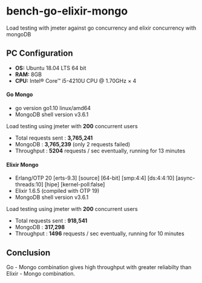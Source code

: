 # bench-go-elixir-mongo
Load testing with jmeter against go concurrency and elixir concurrency with mongoDB


## PC Configuration
- **OS:**  Ubuntu 18.04 LTS 64 bit
- **RAM:** 8GB
- **CPU:** Intel® Core™ i5-4210U CPU @ 1.70GHz × 4


#### Go Mongo
- go version go1.10 linux/amd64
- MongoDB shell version v3.6.1

Load testing using jmeter with **200** concurrent users
- Total requests sent : **3,765,241**
- MongoDB : **3,765,239** (only 2 requests failed)
- Throughput : **5204** requests / sec eventually, running for 13 minutes


#### Elixir Mongo
- Erlang/OTP 20 [erts-9.3] [source] [64-bit] [smp:4:4] [ds:4:4:10] [async-threads:10] [hipe] [kernel-poll:false]
- Elixir 1.6.5 (compiled with OTP 19)
- MongoDB shell version v3.6.1

Load testing using jmeter with **200** concurrent users
- Total requests sent : **918,541**
- MongoDB : **317,298**
- Throughput : **1496** requests / sec eventually, running for 10 minutes

## Conclusion
Go - Mongo combination gives high throughput with greater reliabilty than Elixir - Mongo combination.
